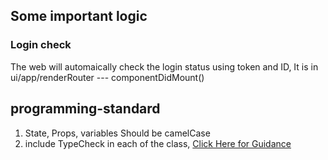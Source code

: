 ## Some important logic
### Login check
The web will automaically check the login status using token and ID, It is in ui/app/renderRouter --- componentDidMount()


## programming-standard
1. State, Props, variables Should be camelCase
2. include TypeCheck in each of the class, [Click Here for Guidance](https://reactjs.org/docs/typechecking-with-proptypes.html) 